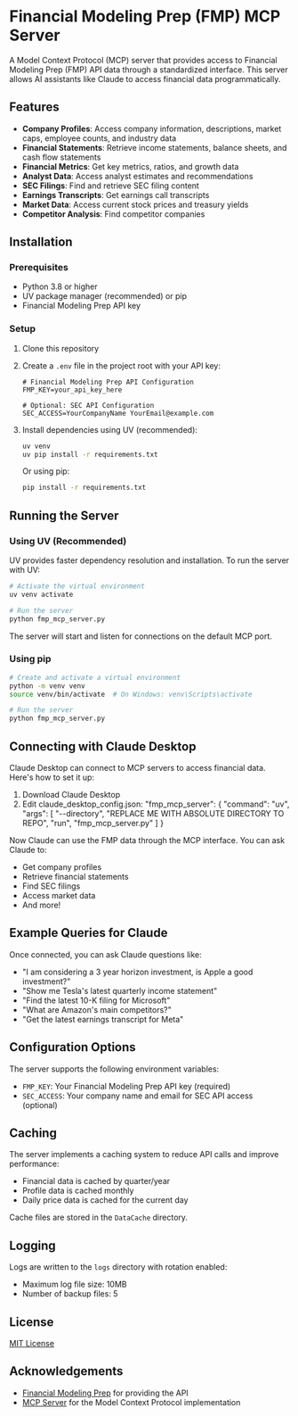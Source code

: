 # Financial Modeling Prep (FMP) MCP Server

A Model Context Protocol (MCP) server that provides access to Financial Modeling Prep (FMP) API data through a standardized interface. This server allows AI assistants like Claude to access financial data programmatically.

## Features

- **Company Profiles**: Access company information, descriptions, market caps, employee counts, and industry data
- **Financial Statements**: Retrieve income statements, balance sheets, and cash flow statements
- **Financial Metrics**: Get key metrics, ratios, and growth data
- **Analyst Data**: Access analyst estimates and recommendations
- **SEC Filings**: Find and retrieve SEC filing content
- **Earnings Transcripts**: Get earnings call transcripts
- **Market Data**: Access current stock prices and treasury yields
- **Competitor Analysis**: Find competitor companies

## Installation

### Prerequisites

- Python 3.8 or higher
- UV package manager (recommended) or pip
- Financial Modeling Prep API key

### Setup

1. Clone this repository

2. Create a `.env` file in the project root with your API key:
   ```
   # Financial Modeling Prep API Configuration
   FMP_KEY=your_api_key_here
   
   # Optional: SEC API Configuration
   SEC_ACCESS=YourCompanyName YourEmail@example.com
   ```

3. Install dependencies using UV (recommended):
   ```bash
   uv venv
   uv pip install -r requirements.txt
   ```

   Or using pip:
   ```bash
   pip install -r requirements.txt
   ```

## Running the Server

### Using UV (Recommended)

UV provides faster dependency resolution and installation. To run the server with UV:

```bash
# Activate the virtual environment
uv venv activate

# Run the server
python fmp_mcp_server.py
```

The server will start and listen for connections on the default MCP port.

### Using pip

```bash
# Create and activate a virtual environment
python -m venv venv
source venv/bin/activate  # On Windows: venv\Scripts\activate

# Run the server
python fmp_mcp_server.py
```

## Connecting with Claude Desktop

Claude Desktop can connect to MCP servers to access financial data. Here's how to set it up:

1. Download Claude Desktop
2. Edit claude_desktop_config.json:
    	"fmp_mcp_server": {
            "command": "uv",
            "args": [
                "--directory",
                "REPLACE ME WITH ABSOLUTE DIRECTORY TO REPO",
                "run",
                "fmp_mcp_server.py"
	    ]
         }
 


Now Claude can use the FMP data through the MCP interface. You can ask Claude to:
- Get company profiles
- Retrieve financial statements
- Find SEC filings
- Access market data
- And more!

## Example Queries for Claude

Once connected, you can ask Claude questions like:

- "I am considering a 3 year horizon investment, is Apple a good investment?"
- "Show me Tesla's latest quarterly income statement"
- "Find the latest 10-K filing for Microsoft"
- "What are Amazon's main competitors?"
- "Get the latest earnings transcript for Meta"

## Configuration Options

The server supports the following environment variables:

- `FMP_KEY`: Your Financial Modeling Prep API key (required)
- `SEC_ACCESS`: Your company name and email for SEC API access (optional)

## Caching

The server implements a caching system to reduce API calls and improve performance:
- Financial data is cached by quarter/year
- Profile data is cached monthly
- Daily price data is cached for the current day

Cache files are stored in the `DataCache` directory.

## Logging

Logs are written to the `logs` directory with rotation enabled:
- Maximum log file size: 10MB
- Number of backup files: 5

## License

[MIT License](LICENSE)

## Acknowledgements

- [Financial Modeling Prep](https://financialmodelingprep.com/) for providing the API
- [MCP Server](https://github.com/anthropics/mcp-server) for the Model Context Protocol implementation
